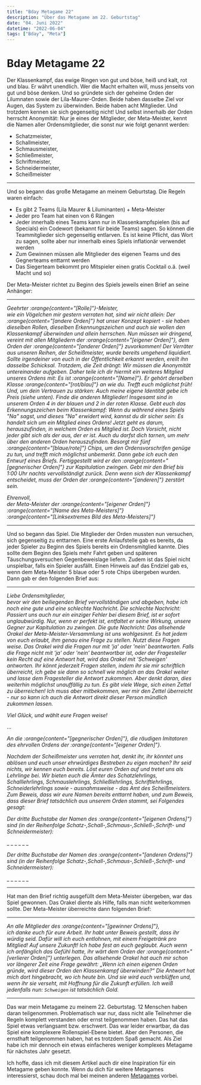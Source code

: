 ```yaml
---
title: "Bday Metagame 22"
description: "Über das Metagame am 22. Geburtstag"
date: "04. Juni 2022"
datetime: "2022-06-04"
tags: ["Bday", "Meta"]
---
```


# Bday Metagame 22
Der Klassenkampf, das ewige Ringen von gut und böse, heiß und kalt, rot und blau. Er währt unendlich.
Wer die Macht erhalten will, muss jenseits von gut und böse denken. Und so gründete sich der geheime Orden der Lilumnaten sowie der Lila-Maurer-Orden.
Beide haben dasselbe Ziel vor Augen, das System zu überwinden. Beide haben acht Mitglieder. Und trotzdem kennen sie sich gegenseitig nicht!
Und selbst innerhalb der Orden herrscht Anonymität: Nur je eines der Mitglieder, der Meta-Meister, kennt die Namen aller Ordensmitglieder, die sonst nur wie folgt genannt werden:
- Schatzmeister,
- Schallmeister,
- Schmausmeister,
- Schließmeister,
- Schriftmeister,
- Schneidermeister,
- Scheißmeister

---
Und so begann das große Metagame an meinem Geburtstag. Die Regeln waren einfach:
- Es gibt 2 Teams (Lila Maurer & Liluminanten) + Meta-Meister
- Jeder pro Team hat einen von 6 Rängen
- Jeder innerhalb eines Teams kann nur in Klassenkampfspielen (bis auf Specials) ein Codewort (bekannt für beide Teams) sagen. So können die Teammitglieder sich gegenseitig entlarven. Es ist keine Pflicht, das Wort zu sagen, sollte aber nur innerhalb eines Spiels inflationär verwendet werden
- Zum Gewinnen müssen alle Mitglieder des eigenen Teams und des Gegnerteams enttarnt werden
- Das Siegerteam bekommt pro Mitspieler einen gratis Cocktail o.ä. (weil Macht und so)

Der Meta-Meister richtet zu Beginn des Spiels jeweils einen Brief an seine Anhänger:

--- 
_Geehrter :orange{content="[Rolle]"}-Meister, \
wie ein Vögelchen mir gestern verraten hat, sind wir nicht allein: Der :orange{content="[andere Orden]"} hat unser Konzept kopiert - sie haben dieselben Rollen, dieselben Erkennungszeichen und auch sie wollen den Klassenkampf überwinden und allein herrschen. Nun müssen wir dringend, vereint mit allen Mitgliedern der :orange{content="[eigener Orden]"}, dem Orden der :orange{content="[anderer Orden]"} zuvorkommen!
Der Verräter aus unseren Reihen, der Scheißmeister, wurde bereits umgehend liquidiert. Sollte irgendeiner von euch in der Öffentlichkeit erkannt werden, ereilt ihn dasselbe Schicksal.
Trotzdem, die Zeit drängt: Wir müssen die Anonymität untereinander aufgeben. Daher teile ich dir hiermit ein weiteres Mitglied unseres Ordens mit: Es ist :orange{content="[Name]"}. Er gehört derselben Klasse :orange{content="[rot/blau]"} an wie du. Trefft euch möglichst früh! Und, um dein Vertrauen zu stärken: Auch meine eigene Identität gebe ich Preis (siehe unten).
Finde die anderen Mitglieder! Insgesamt sind in unserem Orden 4 in der blauen und 2 in der roten Klasse. Gebt euch das Erkennungszeichen beim Klassenkampf: Wenn du während eines Spiels "Na" sagst, und dieses "Na" erwidert wird, kannst du dir sicher sein: Es handelt sich um ein Mitglied eines Ordens!
Jetzt geht es darum, herauszufinden, in welchem Orden es Mitglied ist. Doch Vorsicht, nicht jeder gibt sich als der aus, der er ist. Auch du darfst dich tarnen, um mehr über den anderen Orden herauszufinden.
Besorgt mir fünf :orange{content="[blaue/rote]"} Chips, um den Ordensvorschrifen genüge zu tun, und trefft mich möglichst unbemerkt. Dann gebe ich euch den Entwurf eines Briefs. Fertiggestellt wird er den :orange{content="[gegnerischer Orden]"} zur Kapitulation zwingen. Gebt mir den Brief bis 1:00 Uhr nachts vervollständigt zurück. Denn wenn sich der Klassenkampf entscheidet, muss der Orden der :orange{content="[anderen]"} zerstört sein._

_Ehrenvoll, \
der Meta-Meister der :orange{content="[eigener Orden]"}_ \
_:orange{content="[Name des Meta-Meisters]"}_ \
_:orange{content="[Linksextremes Bild des Meta-Meisters]"}_

---

Und so begann das Spiel. Die Mitglieder der Orden mussten nun versuchen, sich gegenseitig zu enttarnen. Eine erste Anlaufstelle gab es bereits, da jeder Spieler zu Beginn des Spiels bereits ein Ordensmitglied kannte. Dies sollte dem Beginn des Spiels mehr Fahrt geben und späteren Täuschungsversuchen Gegenbeweislage liefern. Zudem ist das Spiel nicht unspielbar, falls ein Spieler ausfällt. Einen Hinweis auf das Endziel gab es, wenn dem Meta-Meister 5 blaue oder 5 rote Chips übergeben wurden. Dann gab er den folgenden Brief aus:

---
_Liebe Ordensmitglieder, \
bevor wir den beiliegenden Brief vervollständigen und abgeben, habe ich noch eine gute und eine schlechte Nachricht.
Die schlechte Nachricht: Passiert uns auch nur ein einziger Fehler bei diesem Brief, ist er sofort unglaubwürdig. Nur, wenn er perfekt ist, entfaltet er seine Wirkung, unsere Gegner zur Kapitulation zu zwingen.
Die gute Nachricht: Das allsehende Orakel der Meta-Meister-Versammlung ist uns wohlgesinnt. Es hat jedem von euch erlaubt, ihm genau eine Frage zu stellen. Nutzt diese Fragen weise. Das Orakel wird die Fragen nur mit 'ja' oder 'nein' beantworten. Falls die Frage nicht mit 'ja' oder 'nein' beantwortbar ist, oder der Fragesteller kein Recht auf eine Antwort hat, wird das Orakel mit 'Schweigen' antworten. Ihr könnt jederzeit Fragen stellen, indem ihr sie mir schriftlich überreicht, ich gebe sie dann so schnell wie möglich an das Orakel weiter und lasse dem Fragesteller die Antwort zukommen. Aber denkt daran, dies weiterhin möglichst unauffällig zu tun. Es gibt viele Wege, sich einen Zettel zu überreichen! Ich muss aber mitbekommen, wer mir den Zettel überreicht - nur so kann ich auch die Antwort direkt dieser Person mündlich zukommen lassen._

_Viel Glück, und wählt eure Fragen weise!_

...

_An die :orange{content="[gegnerischer Orden]"}, die räudigen Imitatoren des ehrvollen Ordens der :orange{content="[eigener Orden]"}._

_Nachdem der Scheißmeister uns verraten hat, denkt ihr, ihr könntet uns ablösen und euch unser ehrwürdiges Bestreben zu eigen machen? Ihr seid nichts, wir kennen euch bereits. Löst euren Orden auf und tretet uns als Lehrlinge bei. Wir bieten euch die Ämter des Schatzlehrlings, Schalllehrlings, Schmauslehrlings, Schließlehrlings, Schriftlehrlings, Schneiderlehrlings sowie - ausnahmsweise - das Amt des Scheißmeisters.
Zum Beweis, dass wir eure Namen bereits enttarnt haben, und zum Beweis, dass dieser Brief tatsächlich aus unserem Orden stammt, sei Folgendes gesagt:_

_Der dritte Buchstabe der Namen des :orange{content="[eigenen Ordens]"} sind (in der Reihenfolge Schatz-,Schall-,Schmaus-,Schließ-,Schrift- und Schneidermeister):_

\_ \_ \_ \_ \_ \_

_Der dritte Buchstabe der Namen des :orange{content="[anderen Ordens]"} sind (in der Reihenfolge Schatz-,Schall-,Schmaus-,Schließ-,Schrift- und Schneidermeister):_

\_ \_ \_ \_ \_ \_

---

Hat man den Brief richtig ausgefüllt dem Meta-Meister übergeben, war das Spiel gewonnen.
Das Orakel diente als Hilfe, falls man nicht weiterkommen sollte.
Der Meta-Meister überreichte dann folgenden Brief:

---

_An alle Mitglieder des :orange{content="[gewinner Ordens]"}, \
ich danke euch für eure Arbeit. Ihr habt unter Beweis gestellt, dass ihr würdig seid. Dafür will ich euch entlohnen, mit einem Freigetränk pro Mitglied! Auf unsere Zukunft!
Ich habe fest an euch geglaubt. Auch wenn ich anfänglich das Gefühl hatte, ihr wärt dem Orden der :orange{content="[verlierer Orden]"} unterlegen. Das allsehende Orakel hat auch mir schon vor längerer Zeit eine Frage gewährt: „Wenn ich einen eigenen Orden gründe, wird dieser Orden den Klassenkampf überwinden?“ Die Antwort hat mich dort hingebracht, wo ich heute bin. Und sie wird euch verblüffen und, wenn ihr sie verseht, mit Hoffnung für die Zukunft erfüllen. Ich weiß jedenfalls nun: `Schweigen` ist tatsächlich Gold._

--- 

Das war mein Metagame zu meinem 22. Geburtstag. 12 Menschen haben daran teilgenommen.
Problematisch war nur, dass nicht alle Teilnehmer die Regeln komplett verstanden oder ernst teilgenommen haben.
Das hat das Spiel etwas verlangsamt bzw. erschwert. Das war leider erwartbar,
da das Spiel eine komplexere Rollenspiel-Ebene bietet.
Aber den Personen, die ernsthaft teilgenommen haben, hat es trotzdem Spaß gemacht.
Als Ziel habe ich mir dennoch ein etwas einfacheres weniger komplexes Metagame für nächstes Jahr gesetzt.

Ich hoffe, dass ich mit diesem Artikel auch dir eine Inspiration für ein Metagame geben konnte.
Wenn du dich für weitere Metagames interessierst, schau doch mal bei meinen anderen [Metagames](/articles/t/Meta) vorbei.

